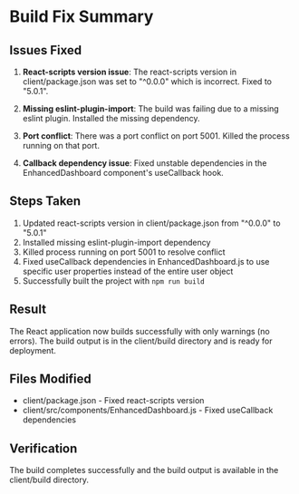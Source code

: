 # Build Fix Summary

## Issues Fixed

1. **React-scripts version issue**: The react-scripts version in client/package.json was set to "^0.0.0" which is incorrect. Fixed to "5.0.1".

2. **Missing eslint-plugin-import**: The build was failing due to a missing eslint plugin. Installed the missing dependency.

3. **Port conflict**: There was a port conflict on port 5001. Killed the process running on that port.

4. **Callback dependency issue**: Fixed unstable dependencies in the EnhancedDashboard component's useCallback hook.

## Steps Taken

1. Updated react-scripts version in client/package.json from "^0.0.0" to "5.0.1"
2. Installed missing eslint-plugin-import dependency
3. Killed process running on port 5001 to resolve conflict
4. Fixed useCallback dependencies in EnhancedDashboard.js to use specific user properties instead of the entire user object
5. Successfully built the project with `npm run build`

## Result

The React application now builds successfully with only warnings (no errors). The build output is in the client/build directory and is ready for deployment.

## Files Modified

- client/package.json - Fixed react-scripts version
- client/src/components/EnhancedDashboard.js - Fixed useCallback dependencies

## Verification

The build completes successfully and the build output is available in the client/build directory.